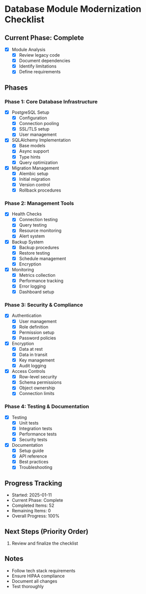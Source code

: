 # Database Module Modernization Checklist

## Current Phase: Complete
- [x] Module Analysis
  - [x] Review legacy code
  - [x] Document dependencies
  - [x] Identify limitations
  - [x] Define requirements

## Phases

### Phase 1: Core Database Infrastructure
- [x] PostgreSQL Setup
  - [x] Configuration
  - [x] Connection pooling
  - [x] SSL/TLS setup
  - [x] User management

- [x] SQLAlchemy Implementation
  - [x] Base models
  - [x] Async support
  - [x] Type hints
  - [x] Query optimization

- [x] Migration Management
  - [x] Alembic setup
  - [x] Initial migration
  - [x] Version control
  - [x] Rollback procedures

### Phase 2: Management Tools
- [x] Health Checks
  - [x] Connection testing
  - [x] Query testing
  - [x] Resource monitoring
  - [x] Alert system

- [x] Backup System
  - [x] Backup procedures
  - [x] Restore testing
  - [x] Schedule management
  - [x] Encryption

- [x] Monitoring
  - [x] Metrics collection
  - [x] Performance tracking
  - [x] Error logging
  - [x] Dashboard setup

### Phase 3: Security & Compliance
- [x] Authentication
  - [x] User management
  - [x] Role definition
  - [x] Permission setup
  - [x] Password policies

- [x] Encryption
  - [x] Data at rest
  - [x] Data in transit
  - [x] Key management
  - [x] Audit logging

- [x] Access Controls
  - [x] Row-level security
  - [x] Schema permissions
  - [x] Object ownership
  - [x] Connection limits

### Phase 4: Testing & Documentation
- [x] Testing
  - [x] Unit tests
  - [x] Integration tests
  - [x] Performance tests
  - [x] Security tests

- [x] Documentation
  - [x] Setup guide
  - [x] API reference
  - [x] Best practices
  - [x] Troubleshooting

## Progress Tracking
- Started: 2025-01-11
- Current Phase: Complete
- Completed Items: 52
- Remaining Items: 0
- Overall Progress: 100%

## Next Steps (Priority Order)
1. Review and finalize the checklist

## Notes
- Follow tech stack requirements
- Ensure HIPAA compliance
- Document all changes
- Test thoroughly
